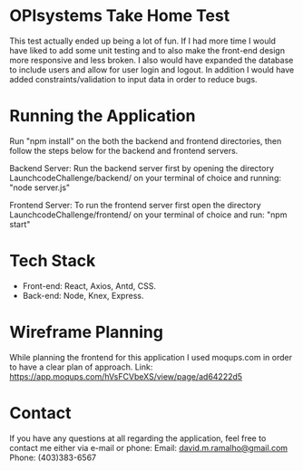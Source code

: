# OPIsystems Take Home Test

This test actually ended up being a lot of fun. If I had more time I would have liked to add some unit testing and to also make the front-end design more responsive and less broken. I also would have expanded the database to include users and allow for user login and logout. In addition I would have added constraints/validation to input data in order to reduce bugs. 

# Running the Application

Run "npm install" on the both the backend and frontend directories, then follow the steps below for the backend and frontend servers.

Backend Server:
Run the backend server first by opening the directory LaunchcodeChallenge/backend/ on your terminal of choice and running: 
"node server.js"

Frontend Server: 
To run the frontend server first open the directory LaunchcodeChallenge/frontend/ on your terminal of choice and run:
"npm start" 

# Tech Stack

- Front-end: React, Axios, Antd, CSS.
- Back-end: Node, Knex, Express. 

# Wireframe Planning

While planning the frontend for this application I used moqups.com in order to have a clear plan of approach. Link: https://app.moqups.com/hVsFCVbeXS/view/page/ad64222d5

# Contact

If you have any questions at all regarding the application, feel free to contact me either via e-mail or phone: 
Email: david.m.ramalho@gmail.com
Phone: (403)383-6567
